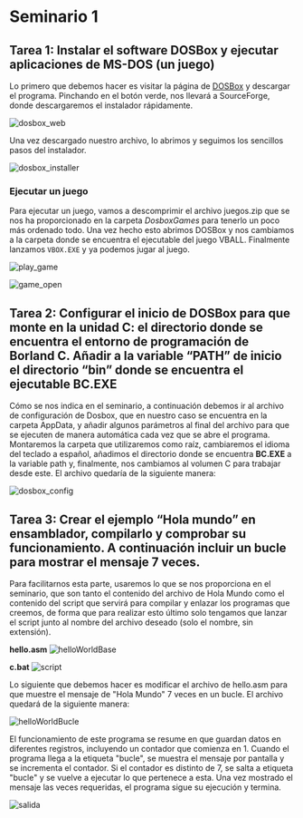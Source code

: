 # Seminario 1

## Tarea 1: Instalar el software DOSBox y ejecutar aplicaciones de MS-DOS (un juego)

Lo primero que debemos hacer es visitar la página de [DOSBox](https://www.dosbox.com/download.php?main=1) y descargar el programa. Pinchando en el botón verde, nos llevará a SourceForge, donde descargaremos el instalador rápidamente.

![dosbox_web](https://github.com/Megatorpon/PDIH/blob/main/S1/img/dosbox_web)

Una vez descargado nuestro archivo, lo abrimos y seguimos los sencillos pasos del instalador.

![dosbox_installer](https://github.com/Megatorpon/PDIH/blob/main/S1/img/dosbox_installer)

### Ejecutar un juego

Para ejecutar un juego, vamos a descomprimir el archivo juegos.zip que se nos ha proporcionado en la carpeta *DosboxGames* para tenerlo un poco más ordenado todo. Una vez hecho esto abrimos DOSBox y nos cambiamos a la carpeta donde se encuentra el ejecutable del juego VBALL. Finalmente lanzamos `VBOX.EXE` y ya podemos jugar al juego.

![play_game](https://github.com/Megatorpon/PDIH/blob/main/S1/img/play_game)

![game_open](https://github.com/Megatorpon/PDIH/blob/main/S1/img/game_open)

## Tarea 2: Configurar el inicio de DOSBox para que monte en la unidad C: el directorio donde se encuentra el entorno de programación de Borland C. Añadir a la variable “PATH” de inicio el directorio “bin” donde se encuentra el ejecutable BC.EXE

Cómo se nos indica en el seminario, a continuación debemos ir al archivo de configuración de Dosbox, que en nuestro caso se encuentra en la carpeta AppData, y añadir algunos parámetros al final del archivo para que se ejecuten de manera automática cada vez que se abre el programa. Montaremos la carpeta que utilizaremos como raíz, cambiaremos el idioma del teclado a español, añadimos el directorio donde se encuentra **BC.EXE** a la variable path y, finalmente, nos cambiamos al volumen C para trabajar desde este. El archivo quedaría de la siguiente manera:

![dosbox_config](https://github.com/Megatorpon/PDIH/blob/main/S1/img/dosbox_config)


## Tarea 3: Crear el ejemplo “Hola mundo” en ensamblador, compilarlo y comprobar su funcionamiento. A continuación incluir un bucle para mostrar el mensaje 7 veces.

Para facilitarnos esta parte, usaremos lo que se nos proporciona en el seminario, que son tanto el contenido del archivo de Hola Mundo como el contenido del script que servirá para compilar y enlazar los programas que creemos, de forma que para realizar esto último solo tengamos que lanzar el script junto al nombre del archivo deseado (solo el nombre, sin extensión).

**hello.asm**
![helloWorldBase](https://github.com/Megatorpon/PDIH/blob/main/S1/img/helloWorldBase)

**c.bat**
![script](https://github.com/Megatorpon/PDIH/blob/main/S1/img/script)

Lo siguiente que debemos hacer es modificar el archivo de hello.asm para que muestre el mensaje de "Hola Mundo" 7 veces en un bucle. El archivo quedará de la siguiente manera:

![helloWorldBucle](https://github.com/Megatorpon/PDIH/blob/main/S1/img/helloWorldBucle)

El funcionamiento de este programa se resume en que guardan datos en diferentes registros, incluyendo un contador que comienza en 1. Cuando el programa llega a la etiqueta "bucle", se muestra el mensaje por pantalla y se incrementa el contador. Si el contador es distinto de 7, se salta a etiqueta "bucle" y se vuelve a ejecutar lo que pertenece a esta. Una vez mostrado el mensaje las veces requeridas, el programa sigue su ejecución y termina.

![salida](https://github.com/Megatorpon/PDIH/blob/main/S1/img/salida)
